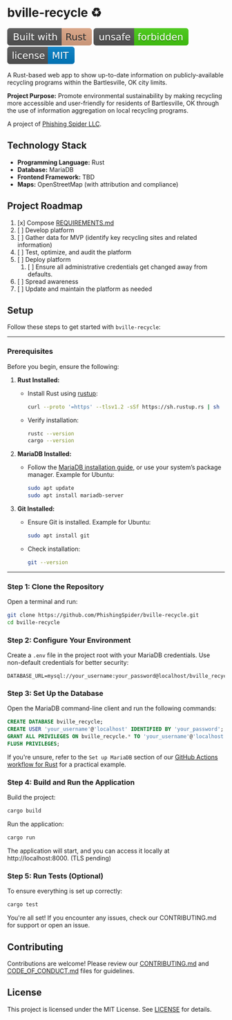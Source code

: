 # bville-recycle ♻️
[![Built with Rust](static/built_with_rust.svg)](https://www.rust-lang.org)
[![unsafe forbidden](static/unsafe_%20forbidden.svg)](https://github.com/rust-secure-code/safety-dance/)
[![MIT license](static/license_%20MIT.svg)](/LICENSE)

A Rust-based web app to show up-to-date information on publicly-available recycling programs within the Bartlesville, OK city limits.

**Project Purpose:** Promote environmental sustainability by making recycling more accessible and user-friendly for residents of Bartlesville, OK through the use of information aggregation on local recycling programs. 

A project of [Phishing Spider LLC](https://github.com/PhishingSpider).

## Technology Stack
- **Programming Language:** Rust
- **Database:** MariaDB 
- **Frontend Framework:** TBD
- **Maps:** OpenStreetMap (with attribution and compliance)

## Project Roadmap
1. [x] Compose [REQUIREMENTS.md](./REQUIREMENTS.md)
2. [ ] Develop platform
3. [ ] Gather data for MVP (identify key recycling sites and related information)
4. [ ] Test, optimize, and audit the platform
5. [ ] Deploy platform
    1. [ ] Ensure all administrative credentials get changed away from defaults. 
6. [ ] Spread awareness
7. [ ] Update and maintain the platform as needed

## Setup

Follow these steps to get started with `bville-recycle`:

---

### Prerequisites

Before you begin, ensure the following:
1. **Rust Installed:**
   - Install Rust using [rustup](https://rustup.rs/):
     ```bash
     curl --proto '=https' --tlsv1.2 -sSf https://sh.rustup.rs | sh
     ```
   - Verify installation:
     ```bash
     rustc --version
     cargo --version
     ```

2. **MariaDB Installed:**
   - Follow the [MariaDB installation guide](https://mariadb.org/download/), or use your system’s package manager.
     Example for Ubuntu:
     ```bash
     sudo apt update
     sudo apt install mariadb-server
     ```

3. **Git Installed:**
   - Ensure Git is installed. Example for Ubuntu:
     ```bash
     sudo apt install git
     ```
   - Check installation:
     ```bash
     git --version
     ```

---

### Step 1: Clone the Repository
Open a terminal and run:
```bash
git clone https://github.com/PhishingSpider/bville-recycle.git
cd bville-recycle
```

### Step 2: Configure Your Environment
Create a `.env` file in the project root with your MariaDB credentials. Use non-default credentials for better security:
```
DATABASE_URL=mysql://your_username:your_password@localhost/bville_recycle
```

### Step 3: Set Up the Database

Open the MariaDB command-line client and run the following commands:

```sql
CREATE DATABASE bville_recycle;
CREATE USER 'your_username'@'localhost' IDENTIFIED BY 'your_password';
GRANT ALL PRIVILEGES ON bville_recycle.* TO 'your_username'@'localhost';
FLUSH PRIVILEGES;
```

If you're unsure, refer to the `Set up MariaDB` section of our [GitHub Actions workflow for Rust](./.github/workflows/rust.yml) for a practical example.

### Step 4: Build and Run the Application

Build the project:

```bash
cargo build
```

Run the application: 

```bash
cargo run
```

The application will start, and you can access it locally at http://localhost:8000. (TLS pending)

### Step 5: Run Tests (Optional)

To ensure everything is set up correctly:
```bash
cargo test
```

You're all set! If you encounter any issues, check our CONTRIBUTING.md for support or open an issue.

## Contributing
Contributions are welcome! Please review our [CONTRIBUTING.md](./CONTRIBUTING.md) and [CODE_OF_CONDUCT.md](./CODE_OF_CONDUCT.md) files for guidelines.

## License
This project is licensed under the MIT License. See [LICENSE](./LICENSE) for details.
